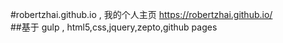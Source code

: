 #robertzhai.github.io , 我的个人主页
<a href="https://robertzhai.github.io/"> https://robertzhai.github.io/ </a>  
##基于 gulp , html5,css,jquery,zepto,github pages

